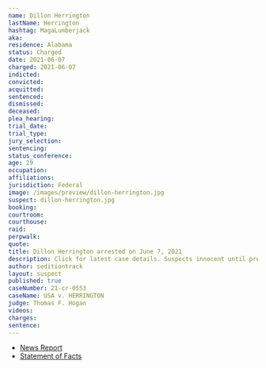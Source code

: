 ```yaml
---
name: Dillon Herrington
lastName: Herrington
hashtag: MagaLumberjack
aka:
residence: Alabama
status: Charged
date: 2021-06-07
charged: 2021-06-07
indicted:
convicted:
acquitted:
sentenced:
dismissed:
deceased:
plea_hearing:
trial_date:
trial_type:
jury_selection:
sentencing:
status_conference:
age: 29
occupation:
affiliations:
jurisdiction: Federal
image: /images/preview/dillon-herrington.jpg
suspect: dillon-herrington.jpg
booking:
courtroom:
courthouse:
raid:
perpwalk:
quote:
title: Dillon Herrington arrested on June 7, 2021
description: Click for latest case details. Suspects innocent until proven guilty.
author: seditiontrack
layout: suspect
published: true
caseNumber: 21-cr-0553
caseName: USA v. HERRINGTON
judge: Thomas F. Hogan
videos:
charges:
sentence:
---
```

- [News Report](https://www.waff.com/2021/06/08/court-documents-state-madison-man-nicknamed-magalumberjack-charged-with-assaulting-federal-officer-january-6-riot/)
- [Statement of Facts](https://www.justice.gov/usao-dc/case-multi-defendant/file/1402556/download)

